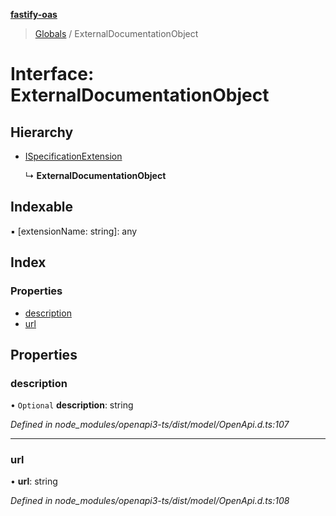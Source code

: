 **[fastify-oas](../README.md)**

> [Globals](../README.md) / ExternalDocumentationObject

# Interface: ExternalDocumentationObject

## Hierarchy

* [ISpecificationExtension](ispecificationextension.md)

  ↳ **ExternalDocumentationObject**

## Indexable

▪ [extensionName: string]: any

## Index

### Properties

* [description](externaldocumentationobject.md#description)
* [url](externaldocumentationobject.md#url)

## Properties

### description

• `Optional` **description**: string

*Defined in node_modules/openapi3-ts/dist/model/OpenApi.d.ts:107*

___

### url

•  **url**: string

*Defined in node_modules/openapi3-ts/dist/model/OpenApi.d.ts:108*
